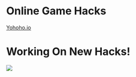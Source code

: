 # Online Game Hacks

<a href="https://github.com/EliMendez19/Online-Game-Hacks/blob/main/Yohoho.io%20Maxed%20Out%20Hack">Yohoho.io</a>

# Working On New Hacks!
<img src="https://cdn-icons-png.flaticon.com/512/6051/6051164.png">
